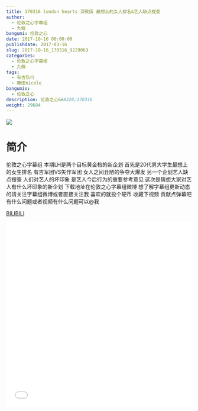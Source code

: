 ```yaml
---
title: 170316 london hearts 深夜版 最想上的女人排名&艺人缺点搜查
author: 
  - 伦敦之心字幕组
  - 九條
bangumi: 伦敦之心
date: 2017-10-16 00:00:00
publishdate: 2017-03-16
slug: 2017-10-16_170316_9229063
categories: 
  - 伦敦之心字幕组
  - 九條
tags: 
  - 有吉弘行
  - 藤田nicole
bangumis: 
  - 伦敦之心
description: 伦敦之心&#8226;170316
weight: 29684
---
```


![](https://i.imgur.com/tXi3hdv.jpg)

# 简介  
伦敦之心字幕组 本期LH是两个目标黄金档的新企划 首先是20代男大学生最想上的女生排名 有吉军团VS矢作军团 女人之间丑陋的争夺大爆发 另一个企划艺人缺点搜查 人们对艺人的坏印象 是艺人今后行为的重要参考意见 这次是猜想大家对艺人有什么坏印象的新企划 下载地址在伦敦之心字幕组微博 想了解字幕组更新动态的请关注字幕组微博或者直接关注我 喜欢的就投个硬币 收藏下视频 贡献点弹幕吧 有什么问题或者视频有什么问题可以@我

  [BILIBILI](https://www.bilibili.com/video/av9229063/)


<div class="vcontainer">  <iframe class='video' src="//www.bilibili.com/blackboard/player.html?cid=15249208&aid=9229063" width="100%" height="500" frameborder="0" allowfullscreen="allowfullscreen"></iframe></div>
